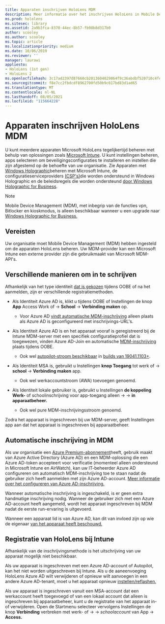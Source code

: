 ```yaml
---
title: Apparaten inschrijven HoloLens MDM
description: Meer informatie over het inschrijven HoloLens in Mobile Device Management (MDM) voor eenvoudiger beheer van meerdere apparaten.
ms.prod: hololens
ms.sitesec: library
ms.assetid: 2a9b3fca-8370-44ec-8b57-fb98b8d317b0
author: scooley
ms.author: scooley
ms.topic: article
ms.localizationpriority: medium
ms.date: 10/06/2019
ms.reviewer: ''
manager: laurawi
appliesto:
- HoloLens (1st gen)
- HoloLens 2
ms.openlocfilehash: 3c17ad2397d87660cb2013604029864f9c36abdbf520710c4fe5952e3440e3a5
ms.sourcegitcommit: f8e7cc2fbdcdf8962700fd50b9c017bd83d1ad65
ms.translationtype: MT
ms.contentlocale: nl-NL
ms.lasthandoff: 08/05/2021
ms.locfileid: "115664228"
---
```

# <a name="enroll-hololens-in-mdm"></a>Apparaten inschrijven HoloLens MDM

U kunt meerdere apparaten Microsoft HoloLens tegelijkertijd beheren met behulp van oplossingen zoals [Microsoft Intune](/intune/windows-holographic-for-business). U kunt instellingen beheren, apps selecteren om beveiligingsconfiguraties te installeren en instellen die zijn afgestemd op de behoefte van uw organisatie. Zie Apparaten met [Windows Holographic](/intune/windows-holographic-for-business)beheren met Microsoft Intune, de configuratieserviceproviders [(CSP's)](https://msdn.microsoft.com/windows/hardware/commercialize/customize/mdm/configuration-service-provider-reference#hololens)die worden ondersteund in Windows Holographic en de beleidsregels die worden ondersteund [door Windows Holographic for Business](https://msdn.microsoft.com/windows/hardware/commercialize/customize/mdm/policy-configuration-service-provider#hololenspolicies).

> [!NOTE]
> Mobile Device Management (MDM), met inbegrip van de functies vpn, Bitlocker en kioskmodus, is alleen beschikbaar wanneer u een upgrade naar [Windows Holographic for Business.](hololens1-upgrade-enterprise.md)

## <a name="requirements"></a>Vereisten

 Uw organisatie moet Mobile Device Management (MDM) hebben ingesteld om de apparaten HoloLens beheren. Uw MDM-provider kan een Microsoft Intune een externe provider zijn die gebruikmaakt van Microsoft MDM-API's.
 
## <a name="different-ways-to-enroll"></a>Verschillende manieren om in te schrijven

Afhankelijk van het type identiteit [dat is gekozen](hololens-identity.md) tijdens OOBE of na het aanmelden, zijn er verschillende registratiemethoden.

- Als Identiteit Azure AD is, klikt u tijdens OOBE of Instellingen de knop **App** Access Work of  ->  **School**  ->  **Verbinding maken** op.
    - Voor Azure AD [vindt automatische MDM-inschrijving](hololens-enroll-mdm.md#auto-enrollment-in-mdm) alleen plaats als Azure AD is geconfigureerd met inschrijvings-URL's.
     
- Als Identiteit Azure AD is en het apparaat vooraf is geregistreerd bij de Intune MDM-server met een specifiek configuratieprofiel dat is toegewezen, vinden Azure AD-Join en automatische [MDM-inschrijving](hololens-enroll-mdm.md#auto-enrollment-in-mdm) plaats tijdens OOBE.
    - Ook wel [autopilot-stroom beschikbaar](hololens2-autopilot.md) in [builds van 19041.1103+](hololens-release-notes.md#windows-holographic-version-2004).
    

- Als Identiteit MSA is, gebruikt u Instellingen **knop Toegang** tot werk of  ->  **school**  ->  **Verbinding maken** app.
    - Ook wel werkaccountstroom (AWA) toevoegen genoemd.
- Als Identiteit lokale gebruiker is, gebruikt u Instellingen **de koppeling Werk-** of schoolinschrijving voor app-toegang alleen  ->    ->  **in apparaatbeheer.**
    - Ook wel pure MDM-inschrijvingsstroom genoemd.

Zodra het apparaat is ingeschreven bij uw MDM-server, geeft Instellingen app aan dat het apparaat is ingeschreven bij apparaatbeheer.

## <a name="auto-enrollment-in-mdm"></a>Automatische inschrijving in MDM

Als uw organisatie een [Azure Premium-abonnement](https://azure.microsoft.com/overview/)heeft, gebruik maakt van Azure Active Directory (Azure AD) en een MDM-oplossing die een Azure AD-token accepteert voor verificatie (momenteel alleen ondersteund in Microsoft Intune en AirWatch), kan uw IT-beheerder Azure AD configureren om automatisch MDM-inschrijving toe te staan nadat de gebruiker zich heeft aanmelden met zijn Azure AD-account. [Meer informatie over het configureren van Azure AD-inschrijving.](/mem/intune/enrollment/windows-enroll#enable-windows-10-automatic-enrollment)

Wanneer automatische inschrijving is ingeschakeld, is er geen extra handmatige inschrijving nodig. Wanneer de gebruiker zich met een Azure AD-account heeft aangemeld, wordt het apparaat ingeschreven bij MDM nadat de eerste run-ervaring is uitgevoerd.

Wanneer een apparaat lid is van Azure AD, kan dit van invloed zijn op wie de eigenaar [van het apparaat heeft beschouwd.](security-adminless-os.md#device-owner)

## <a name="unenroll-hololens-from-intune"></a>Registratie van HoloLens bij Intune

Afhankelijk van de inschrijvingsmethode is het uitschrijving van uw apparaat mogelijk niet beschikbaar.

Als uw apparaat is ingeschreven met een Azure AD-account of Autopilot, kan het niet worden uitgeschreven bij Intune. Als u de aaneenvoeging HoloLens Azure AD wilt verwijderen of opnieuw wilt aanvoegen in een andere Azure AD-tenant, moet u het apparaat opnieuw [instellen/reflashen.](hololens-recovery.md#reset-the-device)

Als uw apparaat is ingeschreven vanuit een MSA-account dat een werkaccount heeft toegevoegd of van een lokaal account dat alleen is ingeschreven bij apparaatbeheer, kunt u de registratie van het apparaat in- of verwijderen. Open de Startmenu selecteer vervolgens Instellingen de knop **Verbinding** verbreken met werk- of  ->    ->  *schoolaccount* van App  ->  **Access.**